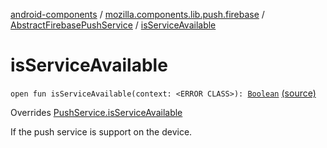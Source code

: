 [android-components](../../index.md) / [mozilla.components.lib.push.firebase](../index.md) / [AbstractFirebasePushService](index.md) / [isServiceAvailable](./is-service-available.md)

# isServiceAvailable

`open fun isServiceAvailable(context: <ERROR CLASS>): `[`Boolean`](https://kotlinlang.org/api/latest/jvm/stdlib/kotlin/-boolean/index.html) [(source)](https://github.com/mozilla-mobile/android-components/blob/master/components/lib/push-firebase/src/main/java/mozilla/components/lib/push/firebase/AbstractFirebasePushService.kt#L88)

Overrides [PushService.isServiceAvailable](../../mozilla.components.concept.push/-push-service/is-service-available.md)

If the push service is support on the device.

